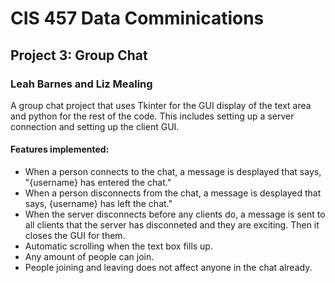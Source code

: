 # CIS 457 Data Comminications
## Project 3: Group Chat
### Leah Barnes and Liz Mealing
A group chat project that uses Tkinter for the GUI display of the text area and python for the rest of the code. This includes setting up a server connection and setting up the client GUI. 

#### Features implemented:
- When a person connects to the chat, a message is desplayed that says, "{username} has entered the chat."
- When a person disconnects from the chat, a message is desplayed that says, {username} has left the chat."
- When the server disconnects before any clients do, a message is sent to all clients that the server has disconneted and they are exciting. Then it closes the GUI for them.
- Automatic scrolling when the text box fills up.
- Any amount of people can join.
- People joining and leaving does not affect anyone in the chat already.
